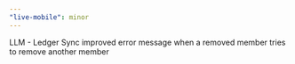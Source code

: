 ```yaml
---
"live-mobile": minor
---
```


LLM - Ledger Sync improved error message when a removed member tries to remove another member
